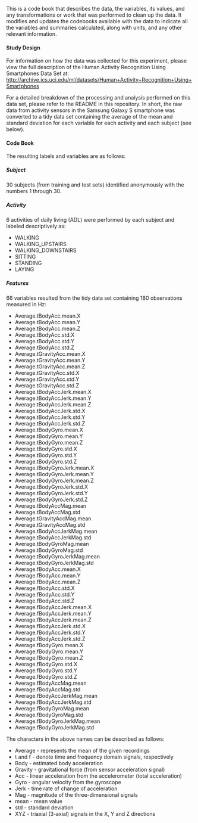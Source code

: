 This is a code book that describes the data, the variables, its values, and any transformations or work that was performed to clean up the data.  It modifies and updates the codebooks available with the data to indicate all the variables and summaries calculated, along with units, and any other relevant information.

#### Study Design

For information on how the data was collected for this experiment, please view the full description of the Human Activity Recognition Using Smartphones Data Set at: http://archive.ics.uci.edu/ml/datasets/Human+Activity+Recognition+Using+Smartphones

For a detailed breakdown of the processing and analysis performed on this data set, please refer to the README in this repository.  In short, the raw data from activity sensors in the Samsung Galaxy S smartphone was converted to a tidy data set containing the average of the mean and standard deviation for each variable for each activity and each subject (see below).

#### Code Book

The resulting labels and variables are as follows:

##### Subject
30 subjects (from training and test sets) identified anonymously with the numbers 1 through 30.

##### Activity
6 activities of daily living (ADL) were performed by each subject and labeled descriptively as:

* WALKING
* WALKING_UPSTAIRS
* WALKING_DOWNSTAIRS
* SITTING
* STANDING
* LAYING

##### Features
66 variables resulted from the tidy data set containing 180 observations measured in Hz:

* Average.tBodyAcc.mean.X
* Average.tBodyAcc.mean.Y
* Average.tBodyAcc.mean.Z
* Average.tBodyAcc.std.X
* Average.tBodyAcc.std.Y
* Average.tBodyAcc.std.Z
* Average.tGravityAcc.mean.X
* Average.tGravityAcc.mean.Y
* Average.tGravityAcc.mean.Z
* Average.tGravityAcc.std.X
* Average.tGravityAcc.std.Y
* Average.tGravityAcc.std.Z
* Average.tBodyAccJerk.mean.X
* Average.tBodyAccJerk.mean.Y
* Average.tBodyAccJerk.mean.Z
* Average.tBodyAccJerk.std.X
* Average.tBodyAccJerk.std.Y
* Average.tBodyAccJerk.std.Z
* Average.tBodyGyro.mean.X
* Average.tBodyGyro.mean.Y
* Average.tBodyGyro.mean.Z
* Average.tBodyGyro.std.X
* Average.tBodyGyro.std.Y
* Average.tBodyGyro.std.Z
* Average.tBodyGyroJerk.mean.X
* Average.tBodyGyroJerk.mean.Y
* Average.tBodyGyroJerk.mean.Z
* Average.tBodyGyroJerk.std.X
* Average.tBodyGyroJerk.std.Y
* Average.tBodyGyroJerk.std.Z
* Average.tBodyAccMag.mean
* Average.tBodyAccMag.std
* Average.tGravityAccMag.mean
* Average.tGravityAccMag.std
* Average.tBodyAccJerkMag.mean
* Average.tBodyAccJerkMag.std
* Average.tBodyGyroMag.mean
* Average.tBodyGyroMag.std
* Average.tBodyGyroJerkMag.mean
* Average.tBodyGyroJerkMag.std
* Average.fBodyAcc.mean.X
* Average.fBodyAcc.mean.Y
* Average.fBodyAcc.mean.Z
* Average.fBodyAcc.std.X
* Average.fBodyAcc.std.Y
* Average.fBodyAcc.std.Z
* Average.fBodyAccJerk.mean.X
* Average.fBodyAccJerk.mean.Y
* Average.fBodyAccJerk.mean.Z
* Average.fBodyAccJerk.std.X
* Average.fBodyAccJerk.std.Y
* Average.fBodyAccJerk.std.Z
* Average.fBodyGyro.mean.X
* Average.fBodyGyro.mean.Y
* Average.fBodyGyro.mean.Z
* Average.fBodyGyro.std.X
* Average.fBodyGyro.std.Y
* Average.fBodyGyro.std.Z
* Average.fBodyAccMag.mean
* Average.fBodyAccMag.std
* Average.fBodyAccJerkMag.mean
* Average.fBodyAccJerkMag.std
* Average.fBodyGyroMag.mean
* Average.fBodyGyroMag.std
* Average.fBodyGyroJerkMag.mean
* Average.fBodyGyroJerkMag.std

The characters in the above names can be described as follows:

* Average - represents the mean of the given recordings
* t and f - denote time and frequency domain signals, respectively
* Body - estimated body acceleration
* Gravity - gravitational force (from sensor acceleration signal)
* Acc - linear acceleration from the accelerometer (total acceleration)
* Gyro - angular velocity from the gyroscope
* Jerk - time rate of change of acceleration
* Mag - magnitude of the three-dimensional signals
* mean - mean value
* std - standard deviation
* XYZ - triaxial (3-axial) signals in the X, Y and Z directions